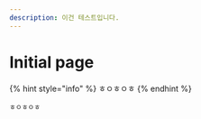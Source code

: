 ```yaml
---
description: 이건 테스트입니다.
---
```


# Initial page

{% hint style="info" %}
ㅎㅇㅎㅇㅎ
{% endhint %}

```text
ㅎㅇㅎㅇㅎ
```

